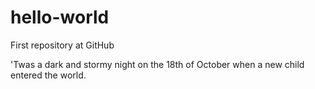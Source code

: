 # hello-world
First repository at GitHub

'Twas a dark and stormy night on the 18th of October when a new child entered the world.
